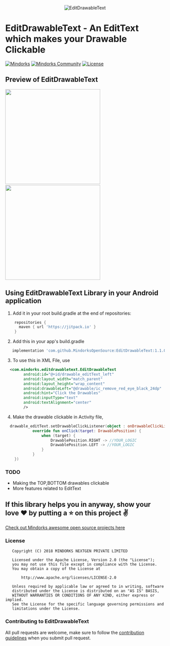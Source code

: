 <p align="center">
<img alt="EditDrawableText" src="https://github.com/MindorksOpenSource/EditDrawableText/blob/master/app/src/main/assets/EditDrawableText.png?raw=true" />
</p>

# EditDrawableText - An EditText which makes your Drawable Clickable
[![Mindorks](https://img.shields.io/badge/mindorks-opensource-blue.svg)](https://mindorks.com/open-source-projects)
[![Mindorks Community](https://img.shields.io/badge/join-community-blue.svg)](https://mindorks.com/join-community)
[![License](https://img.shields.io/badge/License-Apache%202.0-blue.svg)](https://opensource.org/licenses/Apache-2.0)

## Preview of EditDrawableText
<img src="https://github.com/MindorksOpenSource/EditDrawableText/blob/master/app/src/main/assets/sample1.jpg?raw=true" height="300em" />&nbsp;<img src="https://github.com/MindorksOpenSource/EditDrawableText/blob/master/app/src/main/assets/sample2.jpg?raw=true" height="300em" />

## Using EditDrawableText Library in your Android application

1. Add it in your root build.gradle at the end of repositories:

```groovy
    repositories {
      maven { url 'https://jitpack.io' }
    }
```
2. Add this in your app's build.gradle

```groovy
   implementation 'com.github.MindorksOpenSource:EditDrawableText:1.1.0'
```
3. To use this in XML File, use 

```XML
  <com.mindorks.editdrawabletext.EditDrawableText
        android:id="@+id/drawable_editText_left"
        android:layout_width="match_parent"
        android:layout_height="wrap_content"
        android:drawableLeft="@drawable/ic_remove_red_eye_black_24dp"
        android:hint="Click the Drawables"
        android:inputType="text"
        android:textAlignment="center"
        />
```
4. Make the drawable clickable in Activity file,
```kotlin
  drawable_editText.setDrawableClickListener(object : onDrawableClickListener {
            override fun onClick(target: DrawablePosition) {
                when (target) {
                    DrawablePosition.RIGHT -> //YOUR_LOGIC
                    DrawablePosition.LEFT -> //YOUR_LOGIC
                }
            }      
    })

```
### TODO
* Making the TOP,BOTTOM drawables clickable
* More features related to EditText

## If this library helps you in anyway, show your love :heart: by putting a :star: on this project :v:

[Check out Mindorks awesome open source projects here](https://mindorks.com/open-source-projects)

### License
```
   Copyright (C) 2018 MINDORKS NEXTGEN PRIVATE LIMITED

   Licensed under the Apache License, Version 2.0 (the "License");
   you may not use this file except in compliance with the License.
   You may obtain a copy of the License at

       http://www.apache.org/licenses/LICENSE-2.0

   Unless required by applicable law or agreed to in writing, software
   distributed under the License is distributed on an "AS IS" BASIS,
   WITHOUT WARRANTIES OR CONDITIONS OF ANY KIND, either express or implied.
   See the License for the specific language governing permissions and
   limitations under the License.
```

### Contributing to EditDrawableText
All pull requests are welcome, make sure to follow the [contribution guidelines](CONTRIBUTING.md) when you submit pull request.
